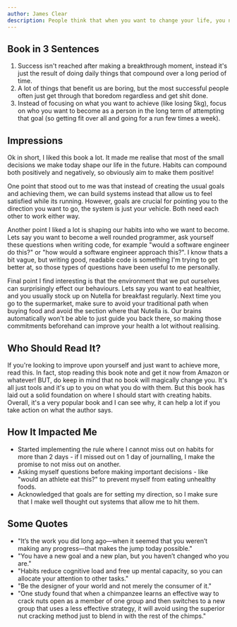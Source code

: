 ```yaml
---
author: James Clear
description: People think that when you want to change your life, you need to think big. James Clear knows that real change comes from the compound effect of hundreds of small decisions.
---
```


## Book in 3 Sentences

1. Success isn't reached after making a breakthrough moment, instead it's just the result of doing daily things that compound over a long period of time.
2. A lot of things that benefit us are boring, but the most successful people often just get through that boredom regardless and get shit done.
3. Instead of focusing on what you want to achieve (like losing 5kg), focus on who you want to become as a person in the long term of attempting that goal (so getting fit over all and going for a run few times a week).


## Impressions

Ok in short, I liked this book a lot. It made me realise that most of the small decisions we make today shape our life in the future. Habits can compound both positively and negatively, so obviously aim to make them positive!

One point that stood out to me was that instead of creating the usual goals and achieving them, we can build systems instead that allow us to feel satisfied while its running. However, goals are crucial for pointing you to the direction you want to go, the system is just your vehicle. Both need each other to work either way.

Another point I liked a lot is shaping our habits into who we want to become. Lets say you want to become a well rounded programmer, ask yourself these questions when writing code, for example "would a software engineer do this?" or "how would a software engineer approach this?". I know thats a bit vague, but writing good, readable code is something I'm trying to get better at, so those types of questions have been useful to me personally.

Final point I find interesting is that the environment that we put ourselves can surprisingly effect our behaviours. Lets say you want to eat healthier, and you usually stock up on Nutella for breakfast regularly. Next time you go to the supermarket, make sure to avoid your traditional path when buying food and avoid the section where that Nutella is. Our brains automatically won't be able to just guide you back there, so making those commitments beforehand can improve your health a lot without realising.


## Who Should Read It?

If you're looking to improve upon yourself and just want to achieve more, read this. In fact, stop reading this book note and get it now from Amazon or whatever! BUT, do keep in mind that no book will magically change you. It's all just tools and it's up to you on what you do with them. But this book has laid out a solid foundation on where I should start with creating habits. Overall, it's a very popular book and I can see why, it can help a lot if you take action on what the author says.


## How It Impacted Me

- Started implementing the rule where I cannot miss out on habits for more than 2 days - if I missed out on 1 day of journalling, I make the promise to not miss out on another.
- Asking myself questions before making important decisions - like "would an athlete eat this?" to prevent myself from eating unhealthy foods.
- Acknowledged that goals are for setting my direction, so I make sure that I make well thought out systems that allow me to hit them.


## Some Quotes

- "It’s the work you did long ago—when it seemed that you weren’t making any progress—that makes the jump today possible."
- "You have a new goal and a new plan, but you haven’t changed who you are."
- "Habits reduce cognitive load and free up mental capacity, so you can allocate your attention to other tasks."
- "Be the designer of your world and not merely the consumer of it."
- "One study found that when a chimpanzee learns an effective way to crack nuts open as a member of one group and then switches to a new group that uses a less effective strategy, it will avoid using the superior nut cracking method just to blend in with the rest of the chimps."